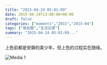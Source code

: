 ```yaml
---
title: "2015-04-24 05:01:09"
date: 2015-04-24T13:00:00+08:00
draft: false
categories: ["moments","2015","2015-04"]
tags: ["朋友圈","生活记录"]
summary: "2015-04-24 05:01:09..."
---
```


上色前都是安静的美少年，但上色的过程实在随缘。

![Media 1](/Moments/photos/2015-04-24/201504240501090.jpg)

